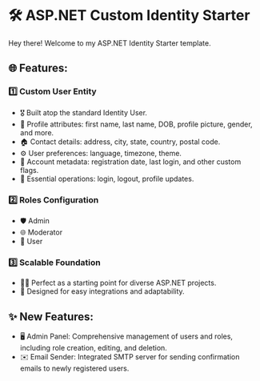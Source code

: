 <h1>🛠️ ASP.NET Custom Identity Starter</h1>

<p>Hey there! Welcome to my ASP.NET Identity Starter template.</p>

<h2>🌐 Features:</h2>

<h3>1️⃣ Custom User Entity</h3>
<ul>
   <li>🎖 Built atop the standard Identity User.</li>
   <li>👤 Profile attributes: first name, last name, DOB, profile picture, gender, and more.</li>
   <li>🏠 Contact details: address, city, state, country, postal code.</li>
   <li>⚙️ User preferences: language, timezone, theme.</li>
   <li>📅 Account metadata: registration date, last login, and other custom flags.</li>
   <li>🔄 Essential operations: login, logout, profile updates.</li>
</ul>

<h3>2️⃣ Roles Configuration</h3>
<ul>
   <li>🛡 Admin</li>
   <li>🌐 Moderator</li>
   <li>👥 User</li>
</ul>

<h3>3️⃣ Scalable Foundation</h3>
<ul>
   <li>👩‍💻 Perfect as a starting point for diverse ASP.NET projects.</li>
   <li>🧩 Designed for easy integrations and adaptability.</li>
</ul>

<h2>✨ New Features:</h2>
<ul>
   <li>🖥️ Admin Panel: Comprehensive management of users and roles, including role creation, editing, and deletion.</li>
   <li>✉️ Email Sender: Integrated SMTP server for sending confirmation emails to newly registered users.</li>
</ul>